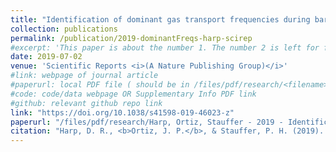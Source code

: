 ```yaml
---
title: "Identification of dominant gas transport frequencies during barometric pumping of fractured rock" 
collection: publications
permalink: /publication/2019-dominantFreqs-harp-scirep
#excerpt: 'This paper is about the number 1. The number 2 is left for future work.'
date: 2019-07-02 
venue: 'Scientific Reports <i>(A Nature Publishing Group)</i>'
#link: webpage of journal article
#paperurl: local PDF file ( should be in /files/pdf/research/<filename>.pdf )
#code: code/data webpage OR Supplementary Info PDF link
#github: relevant github repo link
link: "https://doi.org/10.1038/s41598-019-46023-z" 
paperurl: "/files/pdf/research/Harp, Ortiz, Stauffer - 2019 - Identification of dominant gas transport frequencies during barometric pumping of fractured rock.pdf"
citation: "Harp, D. R., <b>Ortiz, J. P.</b>, & Stauffer, P. H. (2019). Identification of dominant gas transport frequencies during barometric pumping of fractured rock. <i>Scientific Reports</i>, 9(1), 1-9."
---
```

<!-- This paper is about the number 1. The number 2 is left for future work. -->

<!-- [Download paper here](https://www.nature.com/articles/s41598-019-46023-z#:~:text=it%20as%20inappropriate.-,Download%20PDF,-Sections) -->






